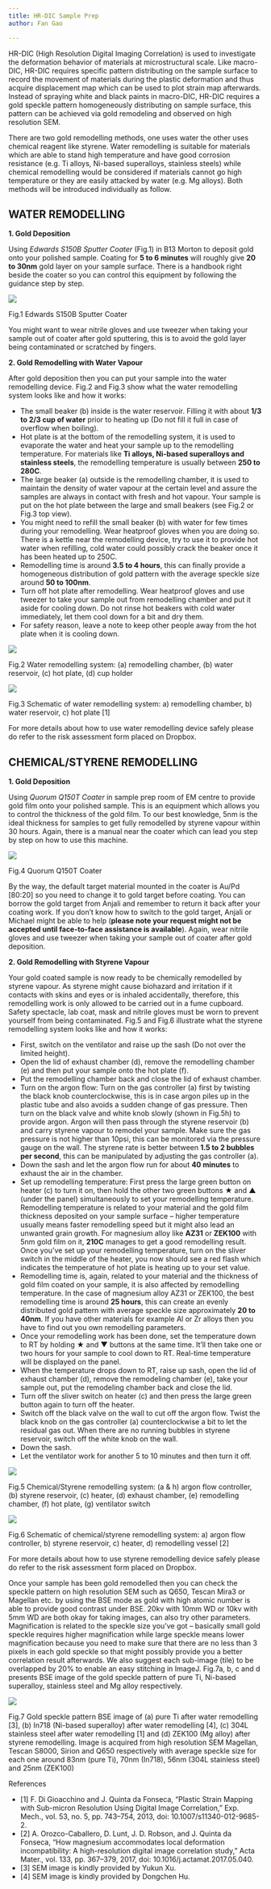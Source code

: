 ```yaml
---
title: HR-DIC Sample Prep
author: Fan Gao

---
```


HR-DIC (High Resolution Digital Imaging Correlation) is used to investigate the deformation behavior of materials at microstructural scale. Like macro-DIC, HR-DIC requires specific pattern distributing on the sample surface to record the movement of materials during the plastic deformation and thus acquire displacement map which can be used to plot strain map afterwards. Instead of spraying white and black paints in macro-DIC, HR-DIC requires a gold speckle pattern homogeneously distributing on sample surface, this pattern can be achieved via gold remodeling and observed on high resolution SEM.

There are two gold remodelling methods, one uses water the other uses chemical reagent like styrene. Water remodelling is suitable for materials which are able to stand high temperature and have good corrosion resistance (e.g. Ti alloys, Ni-based superalloys, stainless steels) while chemical remodelling would be considered if materials cannot go high temperature or they are easily attacked by water (e.g. Mg alloys). Both methods will be introduced individually as follow.

## WATER REMODELLING

**1. Gold Deposition**

Using *Edwards S150B Sputter Coater* (Fig.1) in B13 Morton to deposit gold onto your polished sample. Coating for **5 to 6 minutes** will roughly give **20 to 30nm** gold layer on your sample surface. There is a handbook right beside the coater so you can control this equipment by following the guidance step by step.

![](/wiki/assets/images/posts/B13coater.jpeg)

Fig.1 Edwards S150B Sputter Coater



You might want to wear nitrile gloves and use tweezer when taking your sample out of coater after gold sputtering, this is to avoid the gold layer being contaminated or scratched by fingers.

**2. Gold Remodelling with Water Vapour**

After gold deposition then you can put your sample into the water remodelling device. Fig.2 and Fig.3 show what the water remodelling system looks like and how it works:
- The small beaker (b) inside is the water reservoir. Filling it with about **1/3 to 2/3 cup of water** prior to heating up (Do not fill it full in case of overflow when boiling).
- Hot plate is at the bottom of the remodelling system, it is used to evaporate the water and heat your sample up to the remodelling temperature. For materials like **Ti alloys, Ni-based superalloys and stainless steels**, the remodelling temperature is usually between **250 to 280C**.
- The large beaker (a) outside is the remodelling chamber, it is used to maintain the density of water vapour at the certain level and assure the samples are always in contact with fresh and hot vapour. Your sample is put on the hot plate between the large and small beakers (see Fig.2 or Fig.3 top view).
- You might need to refill the small beaker (b) with water for few times during your remodelling. Wear heatproof gloves when you are doing so. There is a kettle near the remodelling device, try to use it to provide hot water when refilling, cold water could possibly crack the beaker once it has been heated up to 250C.
- Remodelling time is around **3.5 to 4 hours**, this can finally provide a homogeneous distribution of gold pattern with the average speckle size around **50 to 100nm**.
- Turn off hot plate after remodelling. Wear heatproof gloves and use tweezer to take your sample out from remodelling chamber and put it aside for cooling down. Do not rinse hot beakers with cold water immediately, let them cool down for a bit and dry them.
- For safety reason, leave a note to keep other people away from the hot plate when it is cooling down.

![](/wiki/assets/images/posts/waterremodelling.png)

Fig.2 Water remodelling system: (a) remodelling chamber, (b) water reservoir, (c) hot plate, (d) cup holder

![](/wiki/assets/images/posts/schematicofwaterremodelling.png)

Fig.3 Schematic of water remodelling system: a) remodelling chamber, b) water reservoir, c) hot plate [1]



For more details about how to use water remodelling device safely please do refer to the risk assessment form placed on Dropbox.

## CHEMICAL/STYRENE REMODELLING

**1. Gold Deposition**

Using *Quorum Q150T Coater* in sample prep room of EM centre to provide gold film onto your polished sample. This is an equipment which allows you to control the thickness of the gold film. To our best knowledge, 5nm is the ideal thickness for samples to get fully remodelled by styrene vapour within 30 hours. Again, there is a manual near the coater which can lead you step by step on how to use this machine.

![](/wiki/assets/images/posts/EMCcoater.jpeg)

Fig.4 Quorum Q150T Coater



By the way, the default target material mounted in the coater is Au/Pd [80:20] so you need to change it to gold target before coating. You can borrow the gold target from Anjali and remember to return it back after your coating work. If you don’t know how to switch to the gold target, Anjali or Michael might be able to help (**please note your request might not be accepted until face-to-face assistance is available**).
Again, wear nitrile gloves and use tweezer when taking your sample out of coater after gold deposition.

**2. Gold Remodelling with Styrene Vapour**

Your gold coated sample is now ready to be chemically remodelled by styrene vapour. As styrene might cause biohazard and irritation if it contacts with skins and eyes or is inhaled accidentally, therefore, this remodelling work is only allowed to be carried out in a fume cupboard. Safety spectacle, lab coat, mask and nitrile gloves must be worn to prevent yourself from being contaminated. Fig.5 and Fig.6 illustrate what the styrene remodelling system looks like and how it works:
- First, switch on the ventilator and raise up the sash (Do not over the limited height).
- Open the lid of exhaust chamber (d), remove the remodelling chamber (e) and then put your sample onto the hot plate (f).
- Put the remodelling chamber back and close the lid of exhaust chamber.
- Turn on the argon flow: Turn on the gas controller (a) first by twisting the black knob counterclockwise, this is in case argon piles up in the plastic tube and also avoids a sudden change of gas pressure. Then turn on the black valve and white knob slowly (shown in Fig.5h) to provide argon. Argon will then pass through the styrene reservoir (b) and carry styrene vapour to remodel your sample. Make sure the gas pressure is not higher than 10psi, this can be monitored via the pressure gauge on the wall. The styrene rate is better between **1.5 to 2 bubbles per second**, this can be manipulated by adjusting the gas controller (a).
- Down the sash and let the argon flow run for about **40 minutes** to exhaust the air in the chamber.
- Set up remodelling temperature: First press the large green button on heater (c) to turn it on, then hold the other two green buttons ★ and ▲ (under the panel) simultaneously to set your remodelling temperature. Remodelling temperature is related to your material and the gold film thickness deposited on your sample surface – higher temperature usually means faster remodelling speed but it might also lead an unwanted grain growth. For magnesium alloy like **AZ31** or **ZEK100** with 5nm gold film on it, **210C** manages to get a good remodelling result. Once you’ve set up your remodelling temperature, turn on the sliver switch in the middle of the heater, you now should see a red flash which indicates the temperature of hot plate is heating up to your set value.
- Remodelling time is, again, related to your material and the thickness of gold film coated on your sample, it is also affected by remodelling temperature. In the case of magnesium alloy AZ31 or ZEK100, the best remodelling time is around **25 hours**, this can create an evenly distributed gold pattern with average speckle size approximately **20 to 40nm**. If you have other materials for example Al or Zr alloys then you have to find out you own remodelling parameters.
- Once your remodelling work has been done, set the temperature down to RT by holding ★ and ▼ buttons at the same time. It’ll then take one or two hours for your sample to cool down to RT. Real-time temperature will be displayed on the panel.
-	When the temperature drops down to RT, raise up sash, open the lid of exhaust chamber (d), remove the remodeling chamber (e), take your sample out, put the remodeling chamber back and close the lid.
-	Turn off the sliver switch on heater (c) and then press the large green button again to turn off the heater.
-	Switch off the black valve on the wall to cut off the argon flow. Twist the black knob on the gas controller (a) counterclockwise a bit to let the residual gas out. When there are no running bubbles in styrene reservoir, switch off the white knob on the wall.
-	Down the sash.
-	Let the ventilator work for another 5 to 10 minutes and then turn it off.

![](/wiki/assets/images/posts/styreneremodelling.png)

Fig.5 Chemical/Styrene remodelling system: (a & h) argon flow controller, (b) styrene reservoir, (c) heater, (d) exhaust chamber, (e) remodelling chamber, (f) hot plate, (g) ventilator switch

![](/wiki/assets/images/posts/schematicofstyreneremodelling.png)

Fig.6 Schematic of chemical/styrene remodelling system: a) argon flow controller, b) styrene reservoir, c) heater, d) remodelling vessel [2]



For more details about how to use styrene remodelling device safely please do refer to the risk assessment form placed on Dropbox.



Once your sample has been gold remodelled then you can check the speckle pattern on high resolution SEM such as Q650, Tescan Mira3 or Magellan etc. by using the BSE mode as gold with high atomic number is able to provide good contrast under BSE. 20kv with 10mm WD or 10kv with 5mm WD are both okay for taking images, can also try other parameters. Magnification is related to the speckle size you’ve got – basically small gold speckle requires higher magnification while large speckle means lower magnification because you need to make sure that there are no less than 3 pixels in each gold speckle so that might possibly provide you a better correlation result afterwards. We also suggest each sub-image (tile) to be overlapped by 20% to enable an easy stitching in ImageJ. Fig.7a, b, c and d presents BSE image of the gold speckle pattern of pure Ti, Ni-based superalloy, stainless steel and Mg alloy respectively.

![](/wiki/assets/images/posts/goldspecklepattern.jpg)

Fig.7 Gold speckle pattern BSE image of (a) pure Ti after water remodelling [3], (b) In718 (Ni-based superalloy) after water remodelling [4], (c) 304L stainless steel after water remodelling [1] and (d) ZEK100 (Mg alloy) after styrene remodelling. Image is acquired from high resolution SEM Magellan, Tescan S8000, Sirion and Q650 respectively with average speckle size for each one around 83nm (pure Ti), 70nm (In718), 56nm (304L stainless steel) and 25nm (ZEK100)



References

- [1]	F. Di Gioacchino and J. Quinta da Fonseca, “Plastic Strain Mapping with Sub-micron Resolution Using Digital Image Correlation,” Exp. Mech., vol. 53, no. 5, pp. 743–754, 2013, doi: 10.1007/s11340-012-9685-2.
- [2]	A. Orozco-Caballero, D. Lunt, J. D. Robson, and J. Quinta da Fonseca, “How magnesium accommodates local deformation incompatibility: A high-resolution digital image correlation study,” Acta Mater., vol. 133, pp. 367–379, 2017, doi: 10.1016/j.actamat.2017.05.040.
- [3] SEM image is kindly provided by Yukun Xu.
- [4] SEM image is kindly provided by Dongchen Hu.
